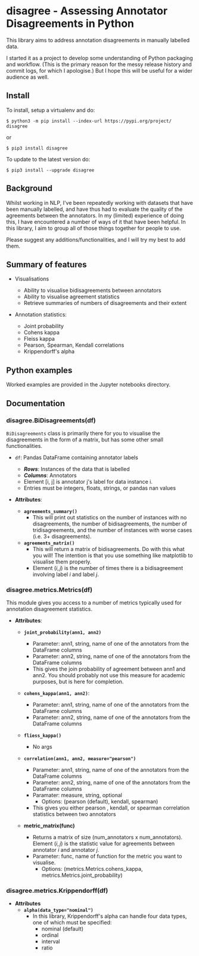 # disagree - Assessing Annotator Disagreements in Python

This library aims to address annotation disagreements in manually labelled data.

I started it as a project to develop some understanding of Python packaging and workflow. (This is
the primary reason for the messy release history and commit logs, for which I apologise.) But I hope this will be useful for a wider audience as well.

## Install

To install, setup a virtualenv and do:

`$ python3 -m pip install --index-url https://pypi.org/project/ disagree`

or

`$ pip3 install disagree`

To update to the latest version do:

`$ pip3 install --upgrade disagree`

## Background

Whilst working in NLP, I've been repeatedly working with datasets that have been manually labelled, and have thus had to evaluate the quality of the agreements between the annotators. In my (limited) experience of doing this, I have encountered a number of ways of it that have been helpful. In this library, I aim to group all of those things together for people to use.

Please suggest any additions/functionalities, and I will try my best to add them.

## Summary of features

* Visualisations
  * Ability to visualise bidisagreements between annotators
  * Ability to visualise agreement statistics
  * Retrieve summaries of numbers of disagreements and their extent

* Annotation statistics:
  * Joint probability
  * Cohens kappa
  * Fleiss kappa
  * Pearson, Spearman, Kendall correlations
  * Krippendorff's alpha

## Python examples

Worked examples are provided in the Jupyter notebooks directory.

## Documentation

### **disagree.BiDisagreements(df)**

`BiDisagreements` class is primarily there for you to visualise the disagreements in the form of a matrix, but has some other small functionalities.

* `df`: Pandas DataFrame containing annotator labels
  * ***Rows***: Instances of the data that is labelled
  * ***Columns***: Annotators
  * Element [i, j] is annotator j's label for data instance i.
  * Entries must be integers, floats, strings, or pandas nan values

* **Attributes**:
  * **`agreements_summary()`**
    * This will print out statistics on the number of instances with no disagreements, the number of bidisagreements, the number of tridisagreements, and the number of instances with worse cases (i.e. 3+ disagreements).
  * **`agreements_matrix()`**
    * This will return a matrix of bidisagreements. Do with this what you will! The intention is that
    you use something like matplotlib to visualise them properly.
    * Element $(i, j)$ is the number of times there is a bidisagreement involving label $i$ and label $j$.

### **disagree.metrics.Metrics(df)**

This module gives you access to a number of metrics typically used for annotation disagreement statistics.

* **Attributes**:
  * **`joint_probability(ann1, ann2)`**
    * Parameter: ann1, string, name of one of the annotators from the DataFrame columns
    * Parameter: ann2, string, name of one of the annotators from the DataFrame columns
    * This gives the join probability of agreement between ann1 and ann2. You should probably not use this measure for academic purposes, but is here for completion.

  * **`cohens_kappa(ann1, ann2)`**:
    * Parameter: ann1, string, name of one of the annotators from the DataFrame columns
    * Parameter: ann2, string, name of one of the annotators from the DataFrame columns

  * **`fliess_kappa()`**
    * No args

  * **`correlation(ann1, ann2, measure="pearson")`**
    * Parameter: ann1, string, name of one of the annotators from the DataFrame columns
    * Parameter: ann2, string, name of one of the annotators from the DataFrame columns
    * Paramater: measure, string, optional
      * Options: (pearson (default), kendall, spearman)
    * This gives you either pearson , kendall, or spearman correlation statistics between two annotators

  * **metric_matrix(func)**
    * Returns a matrix of size (num_annotators x num_annotators). Element $(i, j)$ is the statistic value for agreements between annotator $i$ and annotator $j$.
    * Parameter: func, name of function for the metric you want to visualise.
      * Options: (metrics.Metrics.cohens_kappa, metrics.Metrics.joint_probability)

### **disagree.metrics.Krippendorff(df)**

* **Attributes**
  * **`alpha(data_type="nominal")`**
    * In this library, Krippendorff's alpha can handle four data types, one of which must be specified:
      * nominal (default)
      * ordinal
      * interval
      * ratio
